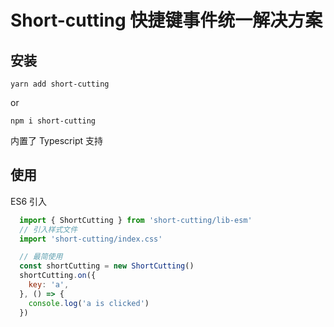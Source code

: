# Short-cutting 快捷键事件统一解决方案

## 安装
  `yarn add short-cutting`

  or

  `npm i short-cutting`

  内置了 Typescript 支持

## 使用
 
  ES6 引入
  ```js
    import { ShortCutting } from 'short-cutting/lib-esm'
    // 引入样式文件
    import 'short-cutting/index.css'

    // 最简使用
    const shortCutting = new ShortCutting()
    shortCutting.on({
      key: 'a',
    }, () => {
      console.log('a is clicked')
    })
  ```


